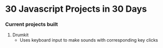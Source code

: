 # 30 Javascript Projects in 30 Days

### Current projects built
1. Drumkit
	- Uses keyboard input to make sounds with corresponding key clicks